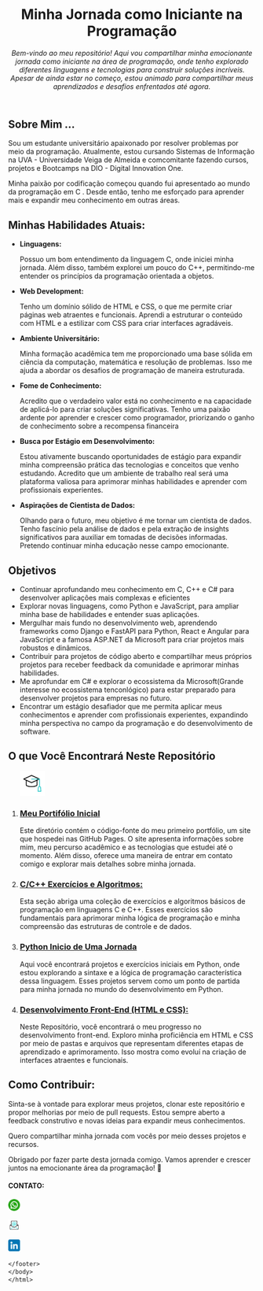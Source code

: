 <!DOCTYPE html>
<html lang="pt-br">
<head>
    <meta charset="UTF-8">
    <meta name="viewport" content="width=device-width, initial-scale=1.0">
    <header>
        <h1>Minha Jornada como Iniciante na Programação</h1>
        <p><i>Bem-vindo ao meu repositório! Aqui vou compartilhar minha emocionante jornada como iniciante na área de programação, onde tenho explorado diferentes linguagens e tecnologias para construir soluções incríveis. Apesar de ainda estar no começo, estou animado para compartilhar meus aprendizados e desafios enfrentados até agora.</i></p>
    </header>
    <body>
    <main>
        <section>
        <h1>Sobre Mim ...</h1>
            <p>Sou um estudante universitário apaixonado por resolver problemas por meio da programação. Atualmente, estou cursando Sistemas de Informação na UVA - Universidade Veiga de Almeida e comcomitante fazendo cursos, projetos e Bootcamps na DIO - Digital Innovation One.<p>
            <p> Minha paixão por codificação começou quando fui apresentado ao mundo da programação em C . Desde então, tenho me esforçado para aprender mais e expandir meu conhecimento em outras áreas.</p>
        </section>
        <section>
            <h1>Minhas Habilidades Atuais:</h1>
            <ul>
                <li><b>Linguagens:</b></li><p>Possuo um bom entendimento da linguagem C, onde iniciei minha jornada. Além disso, também explorei um pouco do C++, permitindo-me entender os princípios da programação orientada a objetos.</p>
                <li><b>Web Development:</b><p>Tenho um domínio sólido de HTML e CSS, o que me permite criar páginas web atraentes e funcionais. Aprendi a estruturar o conteúdo com HTML e a estilizar com CSS para criar interfaces agradáveis.</p></li>
                <li><b>Ambiente Universitário:</b><p>Minha formação acadêmica tem me proporcionado uma base sólida em ciência da computação, matemática e resolução de problemas. Isso me ajuda a abordar os desafios de programação de maneira estruturada.</p></li>
                <li><b>Fome de Conhecimento:</b><p>Acredito que o verdadeiro valor está no conhecimento e na capacidade de aplicá-lo para criar soluções significativas. Tenho uma paixão ardente por aprender e crescer como programador, priorizando o ganho de conhecimento sobre a recompensa financeira</p></li>
                <li><b>Busca por Estágio em Desenvolvimento:</b><p>Estou ativamente buscando oportunidades de estágio para expandir minha compreensão prática das tecnologias e conceitos que venho estudando. Acredito que um ambiente de trabalho real será uma plataforma valiosa para aprimorar minhas habilidades e aprender com profissionais experientes.</p></li>
                <li><b>Aspirações de Cientista de Dados:</b><p>Olhando para o futuro, meu objetivo é me tornar um cientista de dados. Tenho fascínio pela análise de dados e pela extração de insights significativos para auxiliar em tomadas de decisões informadas. Pretendo continuar minha educação nesse campo emocionante.</p></li>
            </ul>
            <h1>Objetivos</h1>
            <ul>
                <li>Continuar aprofundando meu conhecimento em C, C++ e C# para desenvolver aplicações mais complexas e eficientes</li>
                <li>Explorar novas linguagens, como Python e JavaScript, para ampliar minha base de habilidades e entender suas aplicações.</li>
                <li>Mergulhar mais fundo no desenvolvimento web, aprendendo frameworks como Django e FastAPI para Python, React e Angular para JavaScript e a famosa ASP.NET da Microsoft para criar projetos mais robustos e dinâmicos.</li>
                <li>Contribuir para projetos de código aberto e compartilhar meus próprios projetos para receber feedback da comunidade e aprimorar minhas habilidades.</li>
                <li>Me aprofundar em C# e explorar o ecossistema da Microsoft(Grande interesse no ecossistema tenconlógico) para estar preparado para desenvolver projetos para empresas no futuro.</li>
                <li>Encontrar um estágio desafiador que me permita aplicar meus conhecimentos e aprender com profissionais experientes, expandindo minha perspectiva no campo da programação e do desenvolvimento de software.</li>
            </ul>
        </section>
        <section>
            <h1>O que Você Encontrará Neste Repositório</h1>
            <ol>
                <img src="https://github.com/brunolaudelino/bruno.laudelino.github.io/blob/main/img/logo/formacao.gif?raw=true" alt="logoformacao" width="50px" height="50px">
                <li><a href="http://" target="_blank" rel="noopener noreferrer"><h3>Meu Portifólio Inicial</h3></a>
                <p> Este diretório contém o código-fonte do meu primeiro portfólio, um site que hospedei nas GitHub Pages. O site apresenta informações sobre mim, meu percurso acadêmico e as tecnologias que estudei até o momento. Além disso, oferece uma maneira de entrar em contato comigo e explorar mais detalhes sobre minha jornada.</p>
                </li>
                <li><a href="http://" target="_blank" rel="noopener noreferrer"><h3>C/C++ Exercícios e Algoritmos:</h3></a>
                <p>Esta seção abriga uma coleção de exercícios e algoritmos básicos de programação em linguagens C e C++. Esses exercícios são fundamentais para aprimorar minha lógica de programação e minha compreensão das estruturas de controle e de dados.</p>
                </li>
                <li><a href="http://" target="_blank" rel="noopener noreferrer"><h3>Python Inicio de Uma Jornada</h3></a>
                <p>Aqui você encontrará projetos e exercícios iniciais em Python, onde estou explorando a sintaxe e a lógica de programação característica dessa linguagem. Esses projetos servem como um ponto de partida para minha jornada no mundo do desenvolvimento em Python.</p>
                </li>
                <li><a href="http://" target="_blank" rel="noopener noreferrer"><h3>Desenvolvimento Front-End (HTML e CSS):</h3></a>
                <p>Neste Repositório, você encontrará o meu progresso no desenvolvimento front-end. Exploro minha proficiência em HTML e CSS por meio de pastas e arquivos que representam diferentes etapas de aprendizado e aprimoramento. Isso mostra como evoluí na criação de interfaces atraentes e funcionais.</p>
                </li>
            </ol>
        </section>
        <section>
            <h1>Como Contribuir:</h1>
            <p>Sinta-se à vontade para explorar meus projetos, clonar este repositório e propor melhorias por meio de pull requests. Estou sempre aberto a feedback construtivo e novas ideias para expandir meus conhecimentos.</p>
            <p>Quero compartilhar minha jornada com vocês por meio desses projetos e recursos.</p>
            <p>Obrigado por fazer parte desta jornada comigo. Vamos aprender e crescer juntos na emocionante área da programação! 🚀</p>
        </section>
    </main>
    <footer>
        <h4>CONTATO:</h4>
        <p><a href="https://wa.me/5521964168393"><img src="https://github.com/brunolaudelino/bruno.laudelino.github.io/blob/main/img/icon/whatsapp.png?raw=true" alt="Whats" width="24px" height="24px"></a></p>
        <p><a href="mailto:brunolaudelino@outlook.com"><img src="https://github.com/brunolaudelino/bruno.laudelino.github.io/blob/main/img/logo/e-mail.gif?raw=true" alt="email" width="24px" height="24px"></a></p>
        <p><a href="http://"><img src="https://github.com/brunolaudelino/bruno.laudelino.github.io/blob/main/img/icon/linkedin.png?raw=true" alt="linkedin" width="24px" height="24px"></a></p>

    </footer>
    </body>
    </html>